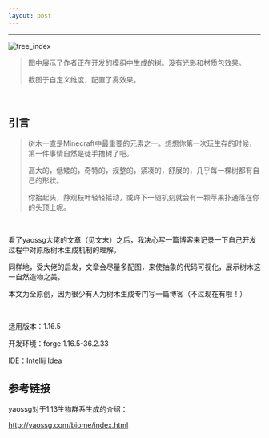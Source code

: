 ```yaml
---
layout: post
---
```


------

![tree_index](https://images.cnblogs.com/cnblogs_com/octene/2160322/o_220513081429_%E5%BE%AE%E4%BF%A1%E5%9B%BE%E7%89%87_20220513144654.png)

> 图中展示了作者正在开发的模组中生成的树。没有光影和材质包效果。
>
> 截图于自定义维度，配置了雾效果。

<br>

## 引言

> 树木一直是Minecraft中最重要的元素之一。想想你第一次玩生存的时候，第一件事情自然是徒手撸树了吧。
>
> 高大的，低矮的，奇特的，规整的，紧凑的，舒展的，几乎每一棵树都有自己的形状。
>
> 你抬起头，静观枝叶轻轻摇动，或许下一随机刻就会有一颗苹果扑通落在你的头顶上呢。
>

<br>

看了yaossg大佬的文章（见文末）之后，我决心写一篇博客来记录一下自己开发过程中对原版树木生成机制的理解。

同样地，受大佬的启发，文章会尽量多配图，来使抽象的代码可视化，展示树木这一自然造物之美。

本文为全原创，因为很少有人为树木生成专门写一篇博客（不过现在有啦！）

<br>

适用版本：1.16.5

开发环境：forge:1.16.5-36.2.33

IDE：Intellij Idea

## 参考链接

yaossg对于1.13生物群系生成的介绍：

http://yaossg.com/biome/index.html


